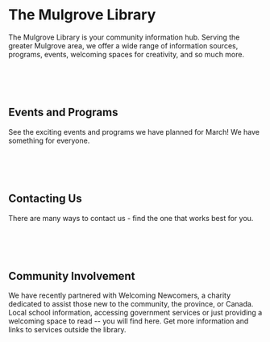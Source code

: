   <h1>The Mulgrove Library</h1>
  <p>The Mulgrove Library is your community information hub. Serving the greater Mulgrove area, we offer a wide range of information sources, programs, events, welcoming spaces for creativity, and so much more.</p>
  <br>
  <br>
  <br>
  <h2>Events and Programs</h2>
  <p>See the exciting events and programs we have planned for March! We have something for everyone.</p>
  <br>
  <br>
  <br>
  <h2>Contacting Us</h2>
  <p>There are many ways to contact us - find the one that works best for you.</p>
  <br>
  <br>
  <br>
  <h2>Community Involvement</h2>
  <p>We have recently partnered with Welcoming Newcomers, a charity dedicated to assist those new to the community, the province, or Canada. Local school information, accessing government services or just providing a welcoming space to read -- you will find here. Get more information and links to services outside the library.</p>
  

